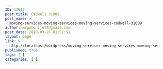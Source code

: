 ```yaml
---
ID: 13612
post_title: Cadwell 31009
post_name: >
  moving-services-moving-services-moving-services-cadwell-31009
author: mrgabonijeff@gmail.com
post_date: 2018-03-28 01:51:51
layout: page
link: >
  http://localhost/wordpress/moving-services-moving-services-moving-services-cadwell-31009/
published: true
tags: [ ]
categories: [ ]
---
```

